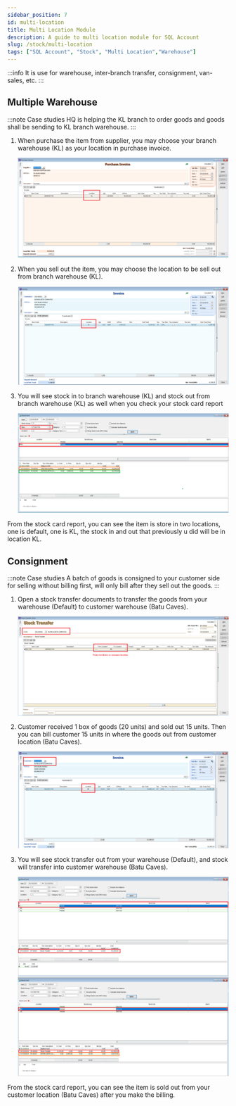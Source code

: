 ```yaml
---
sidebar_position: 7
id: multi-location
title: Multi Location Module
description: A guide to multi location module for SQL Account
slug: /stock/multi-location
tags: ["SQL Account", "Stock", "Multi Location","Warehouse"]
---
```


:::info
It is use for warehouse, inter-branch transfer, consignment, van-sales, etc.
:::

## Multiple Warehouse

:::note Case studies
HQ is helping the KL branch to order goods and goods shall be sending to KL branch warehouse.
:::

1. When purchase the item from supplier, you may choose your branch warehouse (KL) as your location in purchase invoice.

    ![1](../../static/img/stock/multi-location/1.png)

2. When you sell out the item, you may choose the location to be sell out from branch warehouse (KL).

    ![2](../../static/img/stock/multi-location/2.png)

3. You will see stock in to branch warehouse (KL) and stock out from branch warehouse (KL) as well when you check your stock card report

    ![3](../../static/img/stock/multi-location/3.png)

From the stock card report, you can see the item is store in two locations, one is default, one is KL, the stock in and out that previously u did will be in location KL.

## Consignment

:::note Case studies
A batch of goods is consigned to your customer side for selling without billing first, will only bill after they sell out the goods.
:::

1. Open a stock transfer documents to transfer the goods from your warehouse (Default) to customer warehouse (Batu Caves).

    ![4](../../static/img/stock/multi-location/4.png)

2. Customer received 1 box of goods (20 units) and sold out 15 units. Then you can bill customer 15 units in where the goods out from customer location (Batu Caves).

    ![5](../../static/img/stock/multi-location/5.png)

3. You will see stock transfer out from your warehouse (Default), and stock will transfer into customer warehouse (Batu Caves).

    ![6](../../static/img/stock/multi-location/6.png)

From the stock card report, you can see the item is sold out from your customer location (Batu Caves) after you make the billing.
